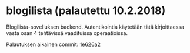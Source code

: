 # blogilista (palautettu 10.2.2018)
Blogilista-sovelluksen backend. Autentikointia käytetään tätä kirjoittaessa vasta osan 4 tehtävissä vaadituissa operaatioissa.

Palautuksen aikainen commit: [1e626a2](https://github.com/lopossumi/blogilista/commit/1e626a28c364a18fd022e5812823c98d53bbd246)